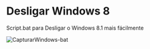 # Desligar Windows 8
Script.bat para Desligar o Windows 8.1 mais fácilmente

![CapturarWindows-bat](https://github.com/rogerioncosta/desligar-Windows-8/assets/60291930/4fa6ab1c-a548-4569-bd09-4154dd68ecc4)

